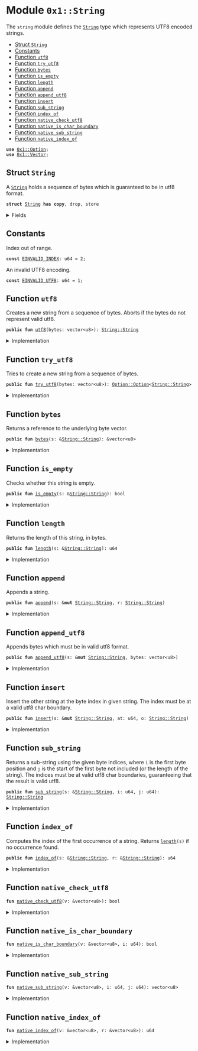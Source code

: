 
<a name="0x1_String"></a>

# Module `0x1::String`

The <code>string</code> module defines the <code><a href="String.md#0x1_String">String</a></code> type which represents UTF8 encoded strings.


-  [Struct `String`](#0x1_String_String)
-  [Constants](#@Constants_0)
-  [Function `utf8`](#0x1_String_utf8)
-  [Function `try_utf8`](#0x1_String_try_utf8)
-  [Function `bytes`](#0x1_String_bytes)
-  [Function `is_empty`](#0x1_String_is_empty)
-  [Function `length`](#0x1_String_length)
-  [Function `append`](#0x1_String_append)
-  [Function `append_utf8`](#0x1_String_append_utf8)
-  [Function `insert`](#0x1_String_insert)
-  [Function `sub_string`](#0x1_String_sub_string)
-  [Function `index_of`](#0x1_String_index_of)
-  [Function `native_check_utf8`](#0x1_String_native_check_utf8)
-  [Function `native_is_char_boundary`](#0x1_String_native_is_char_boundary)
-  [Function `native_sub_string`](#0x1_String_native_sub_string)
-  [Function `native_index_of`](#0x1_String_native_index_of)


<pre><code><b>use</b> <a href="Option.md#0x1_Option">0x1::Option</a>;
<b>use</b> <a href="Vector.md#0x1_Vector">0x1::Vector</a>;
</code></pre>



<a name="0x1_String_String"></a>

## Struct `String`

A <code><a href="String.md#0x1_String">String</a></code> holds a sequence of bytes which is guaranteed to be in utf8 format.


<pre><code><b>struct</b> <a href="String.md#0x1_String">String</a> <b>has</b> <b>copy</b>, drop, store
</code></pre>



<details>
<summary>Fields</summary>


<dl>
<dt>
<code>bytes: vector&lt;u8&gt;</code>
</dt>
<dd>

</dd>
</dl>


</details>

<a name="@Constants_0"></a>

## Constants


<a name="0x1_String_EINVALID_INDEX"></a>

Index out of range.


<pre><code><b>const</b> <a href="String.md#0x1_String_EINVALID_INDEX">EINVALID_INDEX</a>: u64 = 2;
</code></pre>



<a name="0x1_String_EINVALID_UTF8"></a>

An invalid UTF8 encoding.


<pre><code><b>const</b> <a href="String.md#0x1_String_EINVALID_UTF8">EINVALID_UTF8</a>: u64 = 1;
</code></pre>



<a name="0x1_String_utf8"></a>

## Function `utf8`

Creates a new string from a sequence of bytes. Aborts if the bytes do not represent valid utf8.


<pre><code><b>public</b> <b>fun</b> <a href="String.md#0x1_String_utf8">utf8</a>(bytes: vector&lt;u8&gt;): <a href="String.md#0x1_String_String">String::String</a>
</code></pre>



<details>
<summary>Implementation</summary>


<pre><code><b>public</b> <b>fun</b> <a href="String.md#0x1_String_utf8">utf8</a>(bytes: vector&lt;u8&gt;): <a href="String.md#0x1_String">String</a> {
    <b>assert</b>!(<a href="String.md#0x1_String_native_check_utf8">native_check_utf8</a>(&bytes), <a href="String.md#0x1_String_EINVALID_UTF8">EINVALID_UTF8</a>);
    <a href="String.md#0x1_String">String</a>{bytes}
}
</code></pre>



</details>

<a name="0x1_String_try_utf8"></a>

## Function `try_utf8`

Tries to create a new string from a sequence of bytes.


<pre><code><b>public</b> <b>fun</b> <a href="String.md#0x1_String_try_utf8">try_utf8</a>(bytes: vector&lt;u8&gt;): <a href="Option.md#0x1_Option_Option">Option::Option</a>&lt;<a href="String.md#0x1_String_String">String::String</a>&gt;
</code></pre>



<details>
<summary>Implementation</summary>


<pre><code><b>public</b> <b>fun</b> <a href="String.md#0x1_String_try_utf8">try_utf8</a>(bytes: vector&lt;u8&gt;): <a href="Option.md#0x1_Option">Option</a>&lt;<a href="String.md#0x1_String">String</a>&gt; {
    <b>if</b> (<a href="String.md#0x1_String_native_check_utf8">native_check_utf8</a>(&bytes)) {
        <a href="Option.md#0x1_Option_some">Option::some</a>(<a href="String.md#0x1_String">String</a>{bytes})
    } <b>else</b> {
        <a href="Option.md#0x1_Option_none">Option::none</a>()
    }
}
</code></pre>



</details>

<a name="0x1_String_bytes"></a>

## Function `bytes`

Returns a reference to the underlying byte vector.


<pre><code><b>public</b> <b>fun</b> <a href="String.md#0x1_String_bytes">bytes</a>(s: &<a href="String.md#0x1_String_String">String::String</a>): &vector&lt;u8&gt;
</code></pre>



<details>
<summary>Implementation</summary>


<pre><code><b>public</b> <b>fun</b> <a href="String.md#0x1_String_bytes">bytes</a>(s: &<a href="String.md#0x1_String">String</a>): &vector&lt;u8&gt; {
    &s.bytes
}
</code></pre>



</details>

<a name="0x1_String_is_empty"></a>

## Function `is_empty`

Checks whether this string is empty.


<pre><code><b>public</b> <b>fun</b> <a href="String.md#0x1_String_is_empty">is_empty</a>(s: &<a href="String.md#0x1_String_String">String::String</a>): bool
</code></pre>



<details>
<summary>Implementation</summary>


<pre><code><b>public</b> <b>fun</b> <a href="String.md#0x1_String_is_empty">is_empty</a>(s: &<a href="String.md#0x1_String">String</a>): bool {
    <a href="Vector.md#0x1_Vector_is_empty">Vector::is_empty</a>(&s.bytes)
}
</code></pre>



</details>

<a name="0x1_String_length"></a>

## Function `length`

Returns the length of this string, in bytes.


<pre><code><b>public</b> <b>fun</b> <a href="String.md#0x1_String_length">length</a>(s: &<a href="String.md#0x1_String_String">String::String</a>): u64
</code></pre>



<details>
<summary>Implementation</summary>


<pre><code><b>public</b> <b>fun</b> <a href="String.md#0x1_String_length">length</a>(s: &<a href="String.md#0x1_String">String</a>): u64 {
    <a href="Vector.md#0x1_Vector_length">Vector::length</a>(&s.bytes)
}
</code></pre>



</details>

<a name="0x1_String_append"></a>

## Function `append`

Appends a string.


<pre><code><b>public</b> <b>fun</b> <a href="String.md#0x1_String_append">append</a>(s: &<b>mut</b> <a href="String.md#0x1_String_String">String::String</a>, r: <a href="String.md#0x1_String_String">String::String</a>)
</code></pre>



<details>
<summary>Implementation</summary>


<pre><code><b>public</b> <b>fun</b> <a href="String.md#0x1_String_append">append</a>(s: &<b>mut</b> <a href="String.md#0x1_String">String</a>, r: <a href="String.md#0x1_String">String</a>) {
    <a href="Vector.md#0x1_Vector_append">Vector::append</a>(&<b>mut</b> s.bytes, r.bytes)
}
</code></pre>



</details>

<a name="0x1_String_append_utf8"></a>

## Function `append_utf8`

Appends bytes which must be in valid utf8 format.


<pre><code><b>public</b> <b>fun</b> <a href="String.md#0x1_String_append_utf8">append_utf8</a>(s: &<b>mut</b> <a href="String.md#0x1_String_String">String::String</a>, bytes: vector&lt;u8&gt;)
</code></pre>



<details>
<summary>Implementation</summary>


<pre><code><b>public</b> <b>fun</b> <a href="String.md#0x1_String_append_utf8">append_utf8</a>(s: &<b>mut</b> <a href="String.md#0x1_String">String</a>, bytes: vector&lt;u8&gt;) {
    <a href="String.md#0x1_String_append">append</a>(s, <a href="String.md#0x1_String_utf8">utf8</a>(bytes))
}
</code></pre>



</details>

<a name="0x1_String_insert"></a>

## Function `insert`

Insert the other string at the byte index in given string. The index must be at a valid utf8 char
boundary.


<pre><code><b>public</b> <b>fun</b> <a href="String.md#0x1_String_insert">insert</a>(s: &<b>mut</b> <a href="String.md#0x1_String_String">String::String</a>, at: u64, o: <a href="String.md#0x1_String_String">String::String</a>)
</code></pre>



<details>
<summary>Implementation</summary>


<pre><code><b>public</b> <b>fun</b> <a href="String.md#0x1_String_insert">insert</a>(s: &<b>mut</b> <a href="String.md#0x1_String">String</a>, at: u64, o: <a href="String.md#0x1_String">String</a>) {
    <b>let</b> bytes = &s.bytes;
    <b>assert</b>!(at &lt;= <a href="Vector.md#0x1_Vector_length">Vector::length</a>(bytes) && <a href="String.md#0x1_String_native_is_char_boundary">native_is_char_boundary</a>(bytes, at), <a href="String.md#0x1_String_EINVALID_INDEX">EINVALID_INDEX</a>);
    <b>let</b> l = <a href="String.md#0x1_String_length">length</a>(s);
    <b>let</b> front = <a href="String.md#0x1_String_sub_string">sub_string</a>(s, 0, at);
    <b>let</b> end = <a href="String.md#0x1_String_sub_string">sub_string</a>(s, at, l);
    <a href="String.md#0x1_String_append">append</a>(&<b>mut</b> front, o);
    <a href="String.md#0x1_String_append">append</a>(&<b>mut</b> front, end);
    *s = front;
}
</code></pre>



</details>

<a name="0x1_String_sub_string"></a>

## Function `sub_string`

Returns a sub-string using the given byte indices, where <code>i</code> is the first byte position and <code>j</code> is the start
of the first byte not included (or the length of the string). The indices must be at valid utf8 char boundaries,
guaranteeing that the result is valid utf8.


<pre><code><b>public</b> <b>fun</b> <a href="String.md#0x1_String_sub_string">sub_string</a>(s: &<a href="String.md#0x1_String_String">String::String</a>, i: u64, j: u64): <a href="String.md#0x1_String_String">String::String</a>
</code></pre>



<details>
<summary>Implementation</summary>


<pre><code><b>public</b> <b>fun</b> <a href="String.md#0x1_String_sub_string">sub_string</a>(s: &<a href="String.md#0x1_String">String</a>, i: u64, j: u64): <a href="String.md#0x1_String">String</a> {
    <b>let</b> bytes = &s.bytes;
    <b>let</b> l = <a href="Vector.md#0x1_Vector_length">Vector::length</a>(bytes);
    <b>assert</b>!(
        j &lt;= l && i &lt;= j && <a href="String.md#0x1_String_native_is_char_boundary">native_is_char_boundary</a>(bytes, i) && <a href="String.md#0x1_String_native_is_char_boundary">native_is_char_boundary</a>(bytes, j),
        <a href="String.md#0x1_String_EINVALID_INDEX">EINVALID_INDEX</a>
    );
    <a href="String.md#0x1_String">String</a>{bytes: <a href="String.md#0x1_String_native_sub_string">native_sub_string</a>(bytes, i, j)}
}
</code></pre>



</details>

<a name="0x1_String_index_of"></a>

## Function `index_of`

Computes the index of the first occurrence of a string. Returns <code><a href="String.md#0x1_String_length">length</a>(s)</code> if no occurrence found.


<pre><code><b>public</b> <b>fun</b> <a href="String.md#0x1_String_index_of">index_of</a>(s: &<a href="String.md#0x1_String_String">String::String</a>, r: &<a href="String.md#0x1_String_String">String::String</a>): u64
</code></pre>



<details>
<summary>Implementation</summary>


<pre><code><b>public</b> <b>fun</b> <a href="String.md#0x1_String_index_of">index_of</a>(s: &<a href="String.md#0x1_String">String</a>, r: &<a href="String.md#0x1_String">String</a>): u64 {
    <a href="String.md#0x1_String_native_index_of">native_index_of</a>(&s.bytes, &r.bytes)
}
</code></pre>



</details>

<a name="0x1_String_native_check_utf8"></a>

## Function `native_check_utf8`



<pre><code><b>fun</b> <a href="String.md#0x1_String_native_check_utf8">native_check_utf8</a>(v: &vector&lt;u8&gt;): bool
</code></pre>



<details>
<summary>Implementation</summary>


<pre><code><b>native</b> <b>fun</b> <a href="String.md#0x1_String_native_check_utf8">native_check_utf8</a>(v: &vector&lt;u8&gt;): bool;
</code></pre>



</details>

<a name="0x1_String_native_is_char_boundary"></a>

## Function `native_is_char_boundary`



<pre><code><b>fun</b> <a href="String.md#0x1_String_native_is_char_boundary">native_is_char_boundary</a>(v: &vector&lt;u8&gt;, i: u64): bool
</code></pre>



<details>
<summary>Implementation</summary>


<pre><code><b>native</b> <b>fun</b> <a href="String.md#0x1_String_native_is_char_boundary">native_is_char_boundary</a>(v: &vector&lt;u8&gt;, i: u64): bool;
</code></pre>



</details>

<a name="0x1_String_native_sub_string"></a>

## Function `native_sub_string`



<pre><code><b>fun</b> <a href="String.md#0x1_String_native_sub_string">native_sub_string</a>(v: &vector&lt;u8&gt;, i: u64, j: u64): vector&lt;u8&gt;
</code></pre>



<details>
<summary>Implementation</summary>


<pre><code><b>native</b> <b>fun</b> <a href="String.md#0x1_String_native_sub_string">native_sub_string</a>(v: &vector&lt;u8&gt;, i: u64, j: u64): vector&lt;u8&gt;;
</code></pre>



</details>

<a name="0x1_String_native_index_of"></a>

## Function `native_index_of`



<pre><code><b>fun</b> <a href="String.md#0x1_String_native_index_of">native_index_of</a>(v: &vector&lt;u8&gt;, r: &vector&lt;u8&gt;): u64
</code></pre>



<details>
<summary>Implementation</summary>


<pre><code><b>native</b> <b>fun</b> <a href="String.md#0x1_String_native_index_of">native_index_of</a>(v: &vector&lt;u8&gt;, r: &vector&lt;u8&gt;): u64;
</code></pre>



</details>


[//]: # ("File containing references which can be used from documentation")
